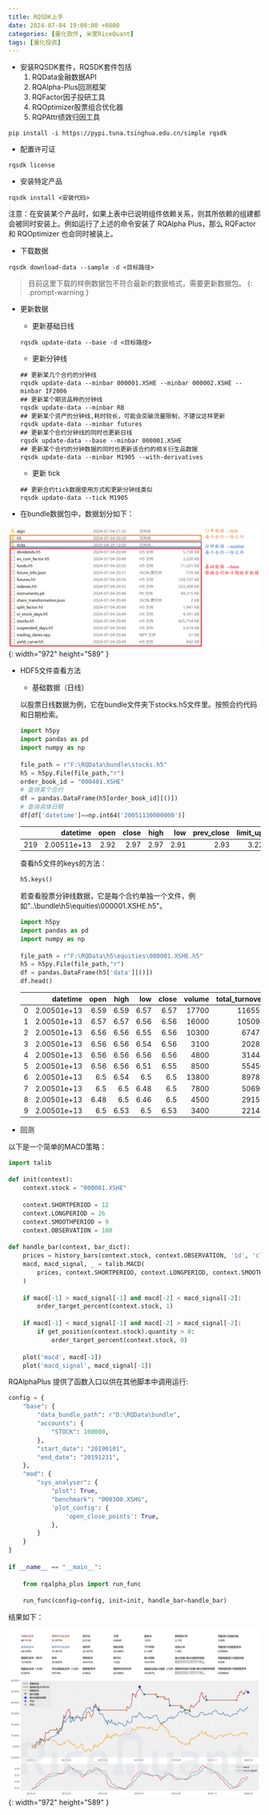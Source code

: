 ```yaml
---
title: RQSDK上手
date: 2024-07-04 19:00:00 +0800
categories: [量化软件, 米筐RiceQuant]
tags: [量化投资]
---
```


- 安装RQSDK套件，RQSDK套件包括
    1. RQData金融数据API
    2. RQAlpha-Plus回测框架
    3. RQFactor因子投研工具
    4. RQOptimizer股票组合优化器
    5. RQPAttr绩效归因工具

```text
pip install -i https://pypi.tuna.tsinghua.edu.cn/simple rqsdk
```

- 配置许可证

```text
rqsdk license
```

- 安装特定产品

```text
rqsdk install <安装代码>
```

注意：在安装某个产品时，如果上表中已说明组件依赖关系，则其所依赖的组建都会被同时安装上。例如运行了上述的命令安装了 RQAlpha Plus，那么 RQFactor 和 RQOptimizer 也会同时被装上。

- 下载数据

```text
rqsdk download-data --sample -d <目标路径>
```

> 目前这里下载的样例数据包不符合最新的数据格式，需要更新数据包。
{: .prompt-warning }

- 更新数据
    - 更新基础日线
    ```text
    rqsdk update-data --base -d <目标路径>
    ```
    - 更新分钟线
    ```text
    ## 更新某几个合约的分钟线
    rqsdk update-data --minbar 000001.XSHE --minbar 000002.XSHE --minbar IF2006
    ## 更新某个期货品种的分钟线
    rqsdk update-data --minbar RB
    ## 更新某个资产的分钟线,耗时较长，可能会突破流量限制，不建议这样更新
    rqsdk update-data --minbar futures
    ## 更新某个合约分钟线的同时也更新日线
    rqsdk update-data --base --minbar 000001.XSHE
    ## 更新某个合约的分钟数据的同时也更新该合约的相关衍生品数据
    rqsdk update-data --minbar M1905 --with-derivatives
    ```
    - 更新 tick
    ```text
    ## 更新合约tick数据使用方式和更新分钟线类似
    rqsdk update-data --tick M1905
    ```

- 在bundle数据包中，数据划分如下：

![Desktop View](/images/ricequant/update_data.png){: width="972" height="589" }

- HDF5文件查看方法
    - 基础数据（日线）

    以股票日线数据为例，它在bundle文件夹下stocks.h5文件里。按照合约代码和日期检索。

    ```python
    import h5py
    import pandas as pd
    import numpy as np

    file_path = r"F:\RQData\bundle\stocks.h5"
    h5 = h5py.File(file_path,"r")
    order_book_id = "000401.XSHE"
    # 查询某个合约
    df = pandas.DataFrame(h5[order_book_id][()])
    # 查询具体日期
    df[df['datetime']==np.int64('20051130000000')]
    ```

    |     |    datetime |   open |   close |   high |   low |   prev_close |   limit_up |   limit_down |   volume |   total_turnover |
    |----:|------------:|-------:|--------:|-------:|------:|-------------:|-----------:|-------------:|---------:|-----------------:|
    | 219 | 2.00511e+13 |   2.92 |    2.97 |   2.97 |  2.91 |         2.93 |       3.22 |         2.64 |   864041 |      2.54985e+06 |

    查看h5文件的keys的方法：

    ```python
    h5.keys()
    ```

    若查看股票分钟线数据，它是每个合约单独一个文件，例如"..\bundle\h5\equities\000001.XSHE.h5"。

    ```python
    import h5py
    import pandas as pd
    import numpy as np

    file_path = r"F:\RQData\h5\equities\000001.XSHE.h5"
    h5 = h5py.File(file_path,"r")
    df = pandas.DataFrame(h5['data'][()])
    df.head()
    ```

    |    |    datetime |   open |   high |   low |   close |   volume |   total_turnover |
    |---:|------------:|-------:|-------:|------:|--------:|---------:|-----------------:|
    |  0 | 2.00501e+13 |   6.59 |   6.59 |  6.57 |    6.57 |    17700 |           116552 |
    |  1 | 2.00501e+13 |   6.57 |   6.57 |  6.56 |    6.56 |    16000 |           105098 |
    |  2 | 2.00501e+13 |   6.56 |   6.56 |  6.55 |    6.56 |    10300 |            67473 |
    |  3 | 2.00501e+13 |   6.56 |   6.56 |  6.54 |    6.56 |     3100 |            20287 |
    |  4 | 2.00501e+13 |   6.56 |   6.56 |  6.56 |    6.56 |     4800 |            31444 |
    |  5 | 2.00501e+13 |   6.56 |   6.56 |  6.51 |    6.55 |     8500 |            55450 |
    |  6 | 2.00501e+13 |   6.5  |   6.54 |  6.5  |    6.5  |    13800 |            89783 |
    |  7 | 2.00501e+13 |   6.5  |   6.5  |  6.48 |    6.5  |     7800 |            50690 |
    |  8 | 2.00501e+13 |   6.48 |   6.5  |  6.46 |    6.5  |     4500 |            29152 |
    |  9 | 2.00501e+13 |   6.5  |   6.53 |  6.5  |    6.53 |     3400 |            22148 |

- 回测

以下是一个简单的MACD策略：

```python
import talib

def init(context):
    context.stock = "000001.XSHE"

    context.SHORTPERIOD = 12
    context.LONGPERIOD = 26
    context.SMOOTHPERIOD = 9
    context.OBSERVATION = 100

def handle_bar(context, bar_dict):
    prices = history_bars(context.stock, context.OBSERVATION, '1d', 'close')
    macd, macd_signal, _ = talib.MACD(
        prices, context.SHORTPERIOD, context.LONGPERIOD, context.SMOOTHPERIOD
    )

    if macd[-1] > macd_signal[-1] and macd[-2] < macd_signal[-2]:
        order_target_percent(context.stock, 1)

    if macd[-1] < macd_signal[-1] and macd[-2] > macd_signal[-2]:
        if get_position(context.stock).quantity > 0:
            order_target_percent(context.stock, 0)

    plot('macd', macd[-1])
    plot('macd_signal', macd_signal[-1])
```

RQAlphaPlus 提供了函数入口以供在其他脚本中调用运行:

```python
config = {
    "base": {
        "data_bundle_path": r"D:\RQData\bundle",
        "accounts": {
            "STOCK": 100000,
        },
        "start_date": "20190101",
        "end_date": "20191231",
    },
    "mod": {
        "sys_analyser": {
            "plot": True,
            "benchmark": "000300.XSHG",
            'plot_config': {
                'open_close_points': True,
            },
        }
    }
}

if __name__ == "__main__":

    from rqalpha_plus import run_func

    run_func(config=config, init=init, handle_bar=handle_bar)
```

结果如下：

![Desktop View](/images/ricequant/test_output.png){: width="972" height="589" }



